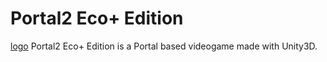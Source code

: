 # Portal2 Eco+ Edition
[logo](https://github.com/TheElysium/Portal2-Clone/blob/master/logos/p2_logo.png)
Portal2 Eco+ Edition is a Portal based videogame made with Unity3D.
